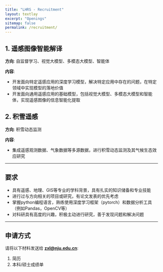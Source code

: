 ```yaml
---
title: "LHRS - Recruitment"
layout: textlay
excerpt: "Openings"
sitemap: false
permalink: /recruitment/
---
```


<!-- We are excited to announce open positions **(fully funded MSc and PhD students)** for passionate students in the following cutting-edge areas: -->

## 1. 遥感图像智能解译
**方向**: 自监督学习、视觉大模型、多模态大模型、智能体

**内容**:
- 开发面向特定遥感应用的深度学习模型，解决特定应用中存在的问题，在特定领域中实现模型的落地价值
- 开发面向通用遥感应用的基础模型，包括视觉大模型、多模态大模型和智能体，实现遥感图像的信息智能化提取

## 2. 积雪遥感
**方向**: 积雪动态监测

**内容**:
- 集成遥感观测数据、气象数据等多源数据，进行积雪动态监测及其气候生态效应研究

---

## 要求
- 具有遥感、地理、GIS等专业的学科背景，具有扎实的知识储备和专业技能
- 进行过与方向相关的项目或研究，有论文发表的优先考虑
- 掌握python编程语言，熟练使用深度学习框架（pytorch）和数据分析工具（例如Pandas，OpenCV等）
- 对科研具有高度的兴趣，积极主动进行研究，善于发现问题和解决问题

---

## 申请方式
请将以下材料发送给 **zxl@nju.edu.cn**:
1. 简历
2. 本科/硕士成绩单


